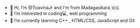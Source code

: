 - 👋 Hi, I’m @ToavinaJr and I'm from Madagasikara 🇲🇬
- 👀 I’m interested in coding💻, web programming 
- 🌱 I’m currently learning C++ , HTML/CSS, JavaScript and Git


<!---
ToavinaJr/ToavinaJr is a ✨ special ✨ repository because its `README.md` (this file) appears on your GitHub profile.
You can click the Preview link to take a look at your changes.
--->
